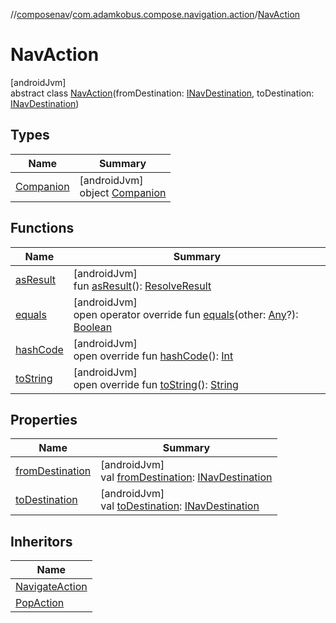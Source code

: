 //[composenav](../../../index.md)/[com.adamkobus.compose.navigation.action](../index.md)/[NavAction](index.md)

# NavAction

[androidJvm]\
abstract class [NavAction](index.md)(fromDestination: [INavDestination](../../com.adamkobus.compose.navigation.destination/-i-nav-destination/index.md), toDestination: [INavDestination](../../com.adamkobus.compose.navigation.destination/-i-nav-destination/index.md))

## Types

| Name | Summary |
|---|---|
| [Companion](-companion/index.md) | [androidJvm]<br>object [Companion](-companion/index.md) |

## Functions

| Name | Summary |
|---|---|
| [asResult](as-result.md) | [androidJvm]<br>fun [asResult](as-result.md)(): [ResolveResult](../../com.adamkobus.compose.navigation.data/-resolve-result/index.md) |
| [equals](equals.md) | [androidJvm]<br>open operator override fun [equals](equals.md)(other: [Any](https://kotlinlang.org/api/latest/jvm/stdlib/kotlin/-any/index.html)?): [Boolean](https://kotlinlang.org/api/latest/jvm/stdlib/kotlin/-boolean/index.html) |
| [hashCode](hash-code.md) | [androidJvm]<br>open override fun [hashCode](hash-code.md)(): [Int](https://kotlinlang.org/api/latest/jvm/stdlib/kotlin/-int/index.html) |
| [toString](to-string.md) | [androidJvm]<br>open override fun [toString](to-string.md)(): [String](https://kotlinlang.org/api/latest/jvm/stdlib/kotlin/-string/index.html) |

## Properties

| Name | Summary |
|---|---|
| [fromDestination](from-destination.md) | [androidJvm]<br>val [fromDestination](from-destination.md): [INavDestination](../../com.adamkobus.compose.navigation.destination/-i-nav-destination/index.md) |
| [toDestination](to-destination.md) | [androidJvm]<br>val [toDestination](to-destination.md): [INavDestination](../../com.adamkobus.compose.navigation.destination/-i-nav-destination/index.md) |

## Inheritors

| Name |
|---|
| [NavigateAction](../-navigate-action/index.md) |
| [PopAction](../-pop-action/index.md) |
